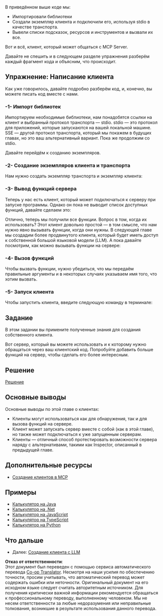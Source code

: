 <!--
CO_OP_TRANSLATOR_METADATA:
{
  "original_hash": "4cc245e2f4ea5db5e2b8c2cd1dadc4b4",
  "translation_date": "2025-07-13T18:09:23+00:00",
  "source_file": "03-GettingStarted/02-client/README.md",
  "language_code": "ru"
}
-->
В приведённом выше коде мы:

- Импортировали библиотеки
- Создали экземпляр клиента и подключили его, используя stdio в качестве транспорта.
- Вывели списки подсказок, ресурсов и инструментов и вызвали их все.

Вот и всё, клиент, который может общаться с MCP Server.

Давайте не спешить и в следующем разделе упражнения разберём каждый фрагмент кода и объясним, что происходит.

## Упражнение: Написание клиента

Как уже говорилось, давайте подробно разберём код, и, конечно, вы можете писать код вместе с нами.

### -1- Импорт библиотек

Импортируем необходимые библиотеки, нам понадобятся ссылки на клиент и выбранный протокол транспорта — stdio. stdio — это протокол для приложений, которые запускаются на вашей локальной машине. SSE — другой протокол транспорта, который мы покажем в будущих главах, но это ваш альтернативный вариант. Пока же продолжим со stdio.

Давайте перейдём к созданию экземпляров.

### -2- Создание экземпляров клиента и транспорта

Нам нужно создать экземпляр транспорта и экземпляр клиента: 

### -3- Вывод функций сервера

Теперь у нас есть клиент, который может подключаться к серверу при запуске программы. Однако он пока не выводит список доступных функций, давайте сделаем это:

Отлично, теперь мы получили все функции. Вопрос в том, когда их использовать? Этот клиент довольно простой — в том смысле, что нам нужно явно вызывать функции, когда они нужны. В следующей главе мы создадим более продвинутого клиента, который будет иметь доступ к собственной большой языковой модели (LLM). А пока давайте посмотрим, как можно вызывать функции на сервере:

### -4- Вызов функций

Чтобы вызвать функции, нужно убедиться, что мы передаём правильные аргументы и в некоторых случаях указываем имя того, что хотим вызвать.

### -5- Запуск клиента

Чтобы запустить клиента, введите следующую команду в терминале:

## Задание

В этом задании вы примените полученные знания для создания собственного клиента.

Вот сервер, который вы можете использовать и к которому нужно обращаться через ваш клиентский код. Попробуйте добавить больше функций на сервер, чтобы сделать его более интересным.

## Решение

[Решение](./solution/README.md)

## Основные выводы

Основные выводы по этой главе о клиентах:

- Клиенты могут использоваться как для обнаружения, так и для вызова функций на сервере.
- Клиент может запускать сервер вместе с собой (как в этой главе), но также может подключаться к уже запущенным серверам.
- Клиенты — отличный способ протестировать возможности сервера наряду с альтернативами, такими как Inspector, описанный в предыдущей главе.

## Дополнительные ресурсы

- [Создание клиентов в MCP](https://modelcontextprotocol.io/quickstart/client)

## Примеры

- [Калькулятор на Java](../samples/java/calculator/README.md)
- [Калькулятор на .Net](../../../../03-GettingStarted/samples/csharp)
- [Калькулятор на JavaScript](../samples/javascript/README.md)
- [Калькулятор на TypeScript](../samples/typescript/README.md)
- [Калькулятор на Python](../../../../03-GettingStarted/samples/python)

## Что дальше

- Далее: [Создание клиента с LLM](../03-llm-client/README.md)

**Отказ от ответственности**:  
Этот документ был переведен с помощью сервиса автоматического перевода [Co-op Translator](https://github.com/Azure/co-op-translator). Несмотря на наши усилия по обеспечению точности, просим учитывать, что автоматический перевод может содержать ошибки или неточности. Оригинальный документ на его исходном языке следует считать авторитетным источником. Для получения критически важной информации рекомендуется обращаться к профессиональному переводу, выполненному человеком. Мы не несем ответственности за любые недоразумения или неправильные толкования, возникшие в результате использования данного перевода.